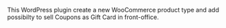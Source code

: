 This WordPress plugin create a new WooCommerce product type and add possibilty to sell Coupons as Gift Card in front-office.
